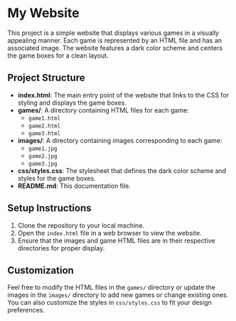 # My Website

This project is a simple website that displays various games in a visually appealing manner. Each game is represented by an HTML file and has an associated image. The website features a dark color scheme and centers the game boxes for a clean layout.

## Project Structure

- **index.html**: The main entry point of the website that links to the CSS for styling and displays the game boxes.
- **games/**: A directory containing HTML files for each game:
  - `game1.html`
  - `game2.html`
  - `game3.html`
- **images/**: A directory containing images corresponding to each game:
  - `game1.jpg`
  - `game2.jpg`
  - `game3.jpg`
- **css/styles.css**: The stylesheet that defines the dark color scheme and styles for the game boxes.
- **README.md**: This documentation file.

## Setup Instructions

1. Clone the repository to your local machine.
2. Open the `index.html` file in a web browser to view the website.
3. Ensure that the images and game HTML files are in their respective directories for proper display.

## Customization

Feel free to modify the HTML files in the `games/` directory or update the images in the `images/` directory to add new games or change existing ones. You can also customize the styles in `css/styles.css` to fit your design preferences.